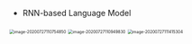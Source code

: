 - RNN-based Language Model

<img src="/Users/didi/Library/Application Support/typora-user-images/image-20200727110754850.png" alt="image-20200727110754850" style="zoom:50%;" />

<img src="/Users/didi/Library/Application Support/typora-user-images/image-20200727110949830.png" alt="image-20200727110949830" style="zoom:50%;" />

<img src="/Users/didi/Library/Application Support/typora-user-images/image-20200727111415304.png" alt="image-20200727111415304" style="zoom:50%;" />





